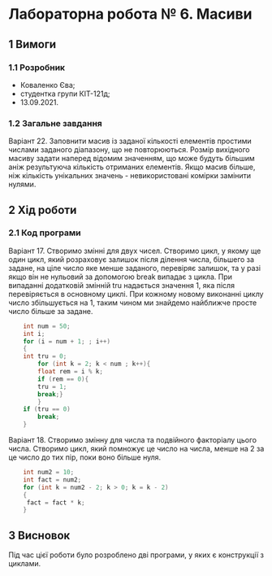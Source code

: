 # Лабораторна робота № 6. Масиви

## 1 Вимоги

### 1.1 Розробник

* Коваленко Єва;
* студентка групи КІТ-121д;
* 13.09.2021.

### 1.2 Загальне завдання
Варіант 22. Заповнити масив із заданої кількості елементів простими числами заданого діапазону,
що не повторюються. Розмір вихідного масиву задати наперед відомим значенням, що
може будуть більшим аніж результуюча кількість отриманих елементів. Якщо масив
більше, ніж кількість унікальних значень - невикористовані комірки замінити нулями. 
## 2 Хід роботи

### 2.1 Код програми
Варіант 17. Створимо змінні для двух чисел. Створимо цикл, у якому ще один цикл, який розраховує залишок після ділення числа, більшего за задане, на ціле число яке менше заданого, перевіряє залишок, та у разі якщо він не нульовий за допомогою break випадає з цикла. При випаданні додатковій змінній tru надається значення 1, яка після перевіряється в основному циклі. При кожному новому виконанні циклу число збільшується на 1, таким чином ми знайдемо найближче просте число більше за задане.

```c
	int num = 50;
	int i;
	for (i = num + 1; ; i++)
	{ 
	int tru = 0;
		for (int k = 2; k < num ; k++){		
		float rem = i % k;
		if (rem == 0){
		tru = 1;
		break;}
		}
	if (tru == 0)
		break;
	}
```
Варіант 18. Створимо змінну для числа та подвійного факторіалу цього числа. Створимо цикл, який помножує це число на числа, менше на 2 за це число до тих пір, поки воно більше нуля.
```c
	int num2 = 10;
	int fact = num2;
	for (int k = num2 - 2; k > 0; k = k - 2)
	{
	 fact = fact * k;
	}

```


## 3 Висновок
Під час цієї роботи було розроблено дві програми, у яких є конструкції з циклами.

